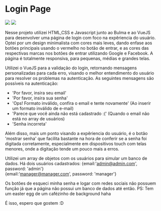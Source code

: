 <h1>Login Page</h1>

<img src="https://samukdev.github.io/login-page/assets/img/smallscreens.png"></img>
<img src="https://samukdev.github.io/login-page/assets/img/mlscreens.png"></img>


Nesse projeto utilizei HTML,CSS e Javascript junto ao Bulma e ao VueJS para desenvolver uma página de login com foco na expêriencia do usuário.
Optei por um design minimalista com cores mais leves, dando enfase aos botões principais usando o vermelho no botão de entrar, e as cores das respectivas marcas nos botões de entrar utilizando Google e Facebook. A página é totalmente responsiva, para pequenas, médias e grandes telas.


Utilizei o VueJS para a validação do login, retornando mensagens personalizadas para cada erro, visando o melhor entendimento do usuário para resolver os problemas na autenticação.
As seguintes mensagens são possíveis na autenticação:
<ul>
  <li>'Por favor, insira seu email'</li>
  <li>'Por favor, insira sua senha'</li>
  <li>'Ops! Formato inválido, confira o email e tente novamente' (Ao inserir um formato inválido de e-mail)</li>
  <li>'Parece que você ainda não está cadastrado :(' (Quando o email não está no array de usuários)</li>
  <li>'Senha incorreta'</li>
  
</ul>

<p> Além disso, mais um ponto visando a expêriencia do usuário, é o botão 'mostrar senha' que facilita bastante na hora de conferir se a senha foi digitada corretamente, especialmente em dispositivos touch com telas menores, onde a digitação tende um pouco mais a erros.</p>

Utilizei um array de objetos com os usuários para simular um banco de dados. Há dois usuários cadastrados:
{email:'admin@admin.com', password: 'admin'} <br>
{email:'manager@manager.com', password: 'manager'}


Os botões de esqueci minha senha e logar com redes sociais não possuem função já que a página não possui um banco de dados até então.
PS: Tem um easter egg de um cafézinho de background haha 

É isso, espero que gostem :D
